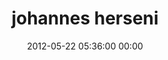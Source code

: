 ---
title: "johannes herseni"
date: 2012-05-22 05:36:00 00:00
permalink: /hypr
twitter: "johannesherseni"
likes: [69,586,431,248,49,306,671,423,416,707,718,731,615,629,582,741,740,742,743,701,746,747,702,711,275,39,754,758,774,759,785,788,800,803,834,882,924,534,325,942,541,1056,1118,931,43,398,1495,1402,1367,916,979,1637,1725,1736,1707,1549,1757,1862,1966,1819]
id: 601
gravatar: "http://www.gravatar.com/avatar/537e6451520fed5b93a77be1a28de4ad"
---